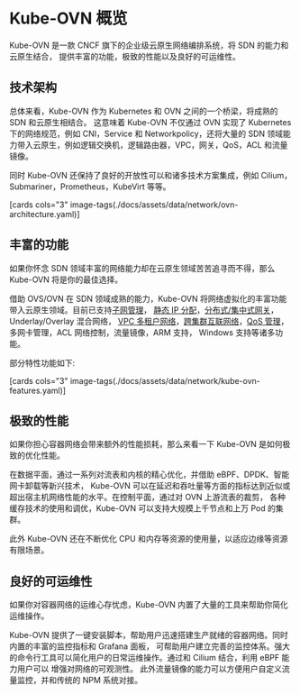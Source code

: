 # Kube-OVN 概览

Kube-OVN 是一款 CNCF 旗下的企业级云原生网络编排系统，将 SDN 的能力和云原生结合， 提供丰富的功能，极致的性能以及良好的可运维性。

## 技术架构

总体来看，Kube-OVN 作为 Kubernetes 和 OVN 之间的一个桥梁，将成熟的 SDN 和云原生相结合。 这意味着 Kube-OVN 不仅通过 OVN 实现了 Kubernetes 下的网络规范，例如 CNI，Service 和 Networkpolicy，还将大量的 SDN 领域能力带入云原生，例如逻辑交换机，逻辑路由器，VPC，网关，QoS，ACL 和流量镜像。

同时 Kube-OVN 还保持了良好的开放性可以和诸多技术方案集成，例如 Cilium，Submariner，Prometheus，KubeVirt 等等。

[cards cols="3" image-tags(./docs/assets/data/network/ovn-architecture.yaml)]

## 丰富的功能

如果你怀念 SDN 领域丰富的网络能力却在云原生领域苦苦追寻而不得，那么 Kube-OVN 将是你的最佳选择。

借助 OVS/OVN 在 SDN 领域成熟的能力，Kube-OVN 将网络虚拟化的丰富功能带入云原生领域。目前已支持[子网管理](./features/subnet.md)， [静态 IP 分配](./features/fixed-ip-address.md)，[分布式/集中式网关](./features/subnet.md/#overlay)，Underlay/Overlay 混合网络， [VPC 多租户网络](./features/vpc.md)，[跨集群互联网络](./features/cluster-inter-connection.md)，[QoS 管理](./features/vpc-qos.md)， 多网卡管理，ACL 网络控制，流量镜像，ARM 支持， Windows 支持等诸多功能。

部分特性功能如下:

[cards cols="3" image-tags(./docs/assets/data/network/kube-ovn-features.yaml)]

## 极致的性能

如果你担心容器网络会带来额外的性能损耗，那么来看一下 Kube-OVN 是如何极致的优化性能。

在数据平面，通过一系列对流表和内核的精心优化，并借助 eBPF、DPDK、智能网卡卸载等新兴技术， Kube-OVN 可以在延迟和吞吐量等方面的指标达到近似或超出宿主机网络性能的水平。在控制平面，通过对 OVN 上游流表的裁剪， 各种缓存技术的使用和调优，Kube-OVN 可以支持大规模上千节点和上万 Pod 的集群。

此外 Kube-OVN 还在不断优化 CPU 和内存等资源的使用量，以适应边缘等资源有限场景。

## 良好的可运维性

如果你对容器网络的运维心存忧虑，Kube-OVN 内置了大量的工具来帮助你简化运维操作。

Kube-OVN 提供了一键安装脚本，帮助用户迅速搭建生产就绪的容器网络。同时内置的丰富的监控指标和 Grafana 面板， 可帮助用户建立完善的监控体系。强大的命令行工具可以简化用户的日常运维操作。通过和 Cilium 结合，利用 eBPF 能力用户可以 增强对网络的可观测性。 此外流量镜像的能力可以方便用户自定义流量监控，并和传统的 NPM 系统对接。

